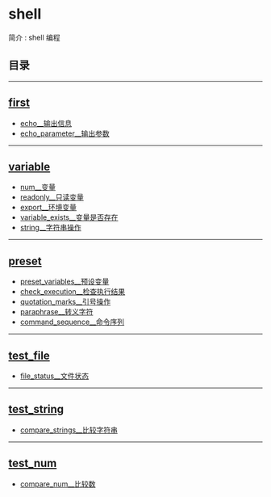 <!--
 * @Author: cpu_code
 * @Date: 2020-07-27 19:11:10
 * @LastEditTime: 2020-07-28 14:46:43
 * @FilePath: \shell\README.md
 * @Gitee: https://gitee.com/cpu_code
 * @Github: https://github.com/CPU-Code
 * @CSDN: https://blog.csdn.net/qq_44226094
 * @Gitbook: https://923992029.gitbook.io/cpucode/
--> 

# shell


简介 : shell 编程


## 目录




-------------------

## [first](first)

* [echo__输出信息](first/echo.sh)
* [echo_parameter__输出参数](first/echo_parameter.sh)

-----------------

## [variable](variable)

* [num__变量](variable/num.sh)
* [readonly__只读变量](variable/readonly.sh)
* [export__环境变量](variable/export.sh)
* [variable_exists__变量是否存在](variable/variable_exists.sh)
* [string__字符串操作](variable/string.sh)

---------------------

## [preset](preset)

* [preset_variables__预设变量](preset/preset_variables.sh)
* [check_execution__检查执行结果](preset/check_execution.sh)
* [quotation_marks__引号操作](preset/quotation_marks.sh)
* [paraphrase__转义字符](preset/paraphrase.sh)
* [command_sequence__命令序列](preset/command_sequence.sh)

-------------

## [test_file](test_file)

* [file_status__文件状态](test_file/file_status.sh)

---------

## [test_string](test_string)

* [compare_strings__比较字符串](test_string/compare_strings.sh)

---------

## [test_num](test_num)

* [compare_num__比较数](test_num/compare_num.sh)

